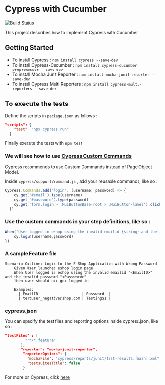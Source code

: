 # Cypress with Cucumber

[![Build Status](https://dev.azure.com/ContinuousTesting/Demo%20Project/_apis/build/status/Cypress-Pipeline?branchName=main)](https://dev.azure.com/ContinuousTesting/Demo%20Project/_build/latest?definitionId=4&branchName=main)

This project describes how to implement Cypress with Cucumber

## Getting Started

* To install Cypress : `npm install cypress --save-dev`
* To install Cypress-Cucumber   : `npm install cypress-cucumber-preprocessor --save-dev`
* To install Mocha Junit Reporter : `npm install mocha-junit-reporter --save-dev`
* To install Cypress Multi Reporters : `npm install cypress-multi-reporters --save-dev`
 
## To execute the tests

Define the scripts in `package.json` as follows :
```json
"scripts": {
    "test": "npx cypress run"
  }
```
Finally execute the tests with `npm test`

### We will see how to use [Cypress Custom Commands](https://docs.cypress.io/api/cypress-api/custom-commands.html#Syntax)
Cypress recommends to use Custom Commands instead of Page Object Model.

Inside `cypress/support/command.js` , add your reusable commands, like so :
```Javascript
Cypress.Commands.add("login", (username, password) => { 
    cy.get('#email').type(username)
    cy.get('#password').type(password)
    cy.get('form.login > .MuiButtonBase-root > .MuiButton-label').click()
  })
```
### Use the custom commands in your step definitions, like so :
```Javascript
When('User logged in eshop using the invalid emailid {string} and the invalid password {string}', (username,password)=>{
    cy.login(username,password)
})
```
### A sample Feature file
```gherkin
Scenario Outline: Login to the E-Shop Application with Wrong Password
    Given User launched eshop login page
    When User logged in eshop using the invalid emailid "<EmailID>" and the invalid password "<Password>"
    Then User should not get logged in

    Examples:
      | EmailID                    | Password  |
      | testuser_negative@shop.com | Testing$1 |
```
### cypress.json
You can specify the test files and reporting options inside cypress.json, like so :
```json
"testFiles" : [
         "**/*.feature"
       ],
       "reporter": "mocha-junit-reporter",
        "reporterOptions": {
          "mochaFile": "cypress/reports/junit/test-results.[hash].xml",
          "testsuitesTitle": false
        }
```
For more on Cypress, click [here](https://www.cypress.io/)
